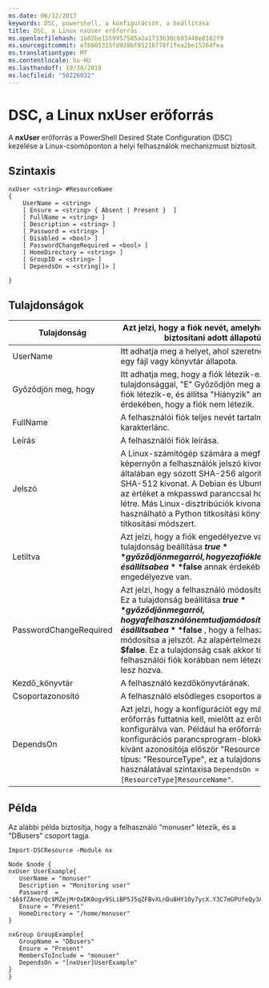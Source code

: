 ```yaml
---
ms.date: 06/12/2017
keywords: DSC, powershell, a konfigurációt, a beállítása
title: DSC, a Linux nxUser erőforrás
ms.openlocfilehash: 1b02be1559957585a2a1733630cb93440e8182f9
ms.sourcegitcommit: e76665315fd928bf85210778f1fea2be15264fea
ms.translationtype: MT
ms.contentlocale: hu-HU
ms.lasthandoff: 10/30/2018
ms.locfileid: "50226032"
---
```

# <a name="dsc-for-linux-nxuser-resource"></a>DSC, a Linux nxUser erőforrás

A **nxUser** erőforrás a PowerShell Desired State Configuration (DSC) kezelése a Linux-csomóponton a helyi felhasználók mechanizmust biztosít.

## <a name="syntax"></a>Szintaxis

```
nxUser <string> #ResourceName
{
    UserName = <string>
    [ Ensure = <string> { Absent | Present }  ]
    [ FullName = <string> ]
    [ Description = <string> ]
    [ Password = <string> ]
    [ Disabled = <bool> ]
    [ PasswordChangeRequired = <bool> ]
    [ HomeDirectory = <string> ]
    [ GroupID = <string> ]
    [ DependsOn = <string[]> ]

}
```

## <a name="properties"></a>Tulajdonságok

|  Tulajdonság |  Azt jelzi, hogy a fiók nevét, amelyhez szeretne biztosítani adott állapotú. |
|---|---|
| UserName| Itt adhatja meg a helyet, ahol szeretne biztosítani egy fájl vagy könyvtár állapota.|
| Győződjön meg, hogy| Itt adhatja meg, hogy a fiók létezik-e. Ezzel a tulajdonsággal, "E" Győződjön meg arról, hogy a fiók létezik-e, és állítsa "Hiányzik" annak érdekében, hogy a fiók nem létezik.|
| FullName| A felhasználói fiók teljes nevét tartalmazó karakterlánc.|
| Leírás| A felhasználói fiók leírása.|
| Jelszó| A Linux-számítógép számára a megfelelő képernyőn a felhasználók jelszó kivonatát. Ez általában egy sózott SHA-256 algoritmust, vagy SHA-512 kivonat. A Debian és Ubuntu Linux ezt az értéket a mkpasswd paranccsal hozhatók létre. Más Linux-disztribúciók kivonatának használható a Python titkosítási könyvtár a titkosítási módszert.|
| Letiltva| Azt jelzi, hogy a fiók engedélyezve van-e. Ez a tulajdonság beállítása **$true** győződjön meg arról, hogy ez a fiók le van tiltva, és állítsa be a **$false** annak érdekében, hogy engedélyezve van.|
| PasswordChangeRequired| Azt jelzi, hogy a felhasználó módosítsa a jelszót. Ez a tulajdonság beállítása **$true** győződjön meg arról, hogy a felhasználó nem tudja módosítani a jelszót, és állítsa be a **$false** , hogy a felhasználó módosítsa a jelszót. Az alapértelmezett érték **$false**. Ez a tulajdonság csak akkor történik, ha a felhasználói fiók korábban nem létezett, és létre lesz hozva.|
| Kezdő_könyvtár| A felhasználó kezdőkönyvtárának.|
| Csoportazonosító| A felhasználó elsődleges csoportos azonosítója.|
| DependsOn | Azt jelzi, hogy a konfigurációt egy másik erőforrás futtatnia kell, mielőtt az erőforrás konfigurálva van. Például ha erőforrás konfigurációs parancsprogram-blokkot futtatni kívánt azonosítója először "ResourceName" és a típus: "ResourceType", ez a tulajdonság használatával szintaxisa `DependsOn = "[ResourceType]ResourceName"`.|

## <a name="example"></a>Példa

Az alábbi példa biztosítja, hogy a felhasználó "monuser" létezik, és a "DBusers" csoport tagja.

```
Import-DSCResource -Module nx

Node $node {
nxUser UserExample{
   UserName = "monuser"
   Description = "Monitoring user"
   Password  =    '$6$fZAne/Qc$MZejMrOxDK0ogv9SLiBP5J5qZFBvXLnDu8HY1Oy7ycX.Y3C7mGPUfeQy3A82ev3zIabhDQnj2ayeuGn02CqE/0'
   Ensure = "Present"
   HomeDirectory = "/home/monuser"
}

nxGroup GroupExample{
   GroupName = "DBusers"
   Ensure = "Present"
   MembersToInclude = "monuser"
   DependsOn = "[nxUser]UserExample"
}
}
```